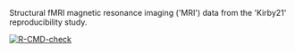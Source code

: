 Structural fMRI magnetic resonance imaging ('MRI') data from the 'Kirby21' reproducibility study.

<!-- badges: start -->
[![R-CMD-check](https://github.com/muschellij2/kirby21.fmri/actions/workflows/R-CMD-check.yaml/badge.svg)](https://github.com/muschellij2/kirby21.fmri/actions/workflows/R-CMD-check.yaml)
<!-- badges: end -->

